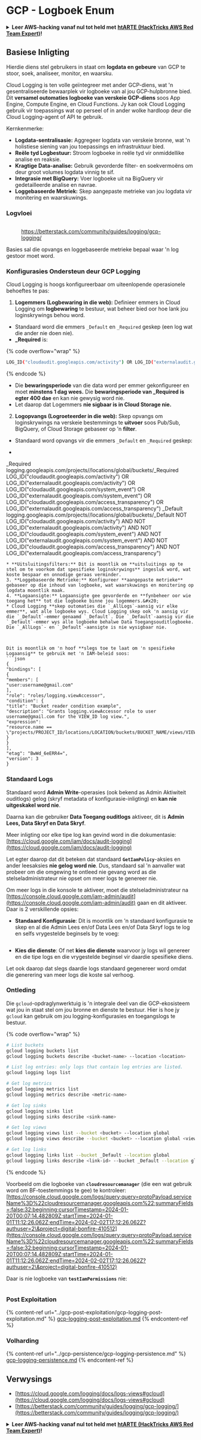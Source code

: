 # GCP - Logboek Enum

<details>

<summary><strong>Leer AWS-hacking vanaf nul tot held met</strong> <a href="https://training.hacktricks.xyz/courses/arte"><strong>htARTE (HackTricks AWS Red Team Expert)</strong></a><strong>!</strong></summary>

Ander maniere om HackTricks te ondersteun:

* As jy wil sien dat jou **maatskappy geadverteer word in HackTricks** of **HackTricks aflaai in PDF-formaat** Kontroleer die [**INSKRYWINGSPLANNE**](https://github.com/sponsors/carlospolop)!
* Kry die [**amptelike PEASS & HackTricks swag**](https://peass.creator-spring.com)
* Ontdek [**Die PEASS-familie**](https://opensea.io/collection/the-peass-family), ons versameling eksklusiewe [**NFT's**](https://opensea.io/collection/the-peass-family)
* **Sluit aan by die** 💬 [**Discord-groep**](https://discord.gg/hRep4RUj7f) of die [**telegram-groep**](https://t.me/peass) of **volg** my op **Twitter** 🐦 [**@carlospolopm**](https://twitter.com/carlospolopm)**.**
* **Deel jou haktruuks deur PR's in te dien by die** [**HackTricks**](https://github.com/carlospolop/hacktricks) en [**HackTricks Cloud**](https://github.com/carlospolop/hacktricks-cloud) github-opslag.

</details>

## Basiese Inligting

Hierdie diens stel gebruikers in staat om **logdata en gebeure** van GCP te stoor, soek, analiseer, monitor, en waarsku.

Cloud Logging is ten volle geïntegreer met ander GCP-diens, wat 'n gesentraliseerde bewaarplek vir logboeke van al jou GCP-hulpbronne bied. Dit **versamel outomaties logboeke van verskeie GCP-diens** soos App Engine, Compute Engine, en Cloud Functions. Jy kan ook Cloud Logging gebruik vir toepassings wat op perseel of in ander wolke hardloop deur die Cloud Logging-agent of API te gebruik.

Kernkenmerke:

* **Logdata-sentralisasie:** Aggregeer logdata van verskeie bronne, wat 'n holistiese siening van jou toepassings en infrastruktuur bied.
* **Reële tyd Logbestuur:** Stroom logboeke in reële tyd vir onmiddellike analise en reaksie.
* **Kragtige Data-analise:** Gebruik gevorderde filter- en soekvermoëns om deur groot volumes logdata vinnig te sif.
* **Integrasie met BigQuery:** Voer logboeke uit na BigQuery vir gedetailleerde analise en navrae.
* **Loggebaseerde Metriek:** Skep aangepaste metrieke van jou logdata vir monitering en waarskuwings.

### Logvloei

<figure><img src="../../../.gitbook/assets/image (1).png" alt=""><figcaption><p><a href="https://betterstack.com/community/guides/logging/gcp-logging/">https://betterstack.com/community/guides/logging/gcp-logging/</a></p></figcaption></figure>

Basies sal die opvangs en loggebaseerde metrieke bepaal waar 'n log gestoor moet word.

### Konfigurasies Ondersteun deur GCP Logging

Cloud Logging is hoogs konfigureerbaar om uiteenlopende operasionele behoeftes te pas:

1. **Logemmers (Logbewaring in die web):** Definieer emmers in Cloud Logging om **logbewaring** te bestuur, wat beheer bied oor hoe lank jou loginskrywings behou word.
* Standaard word die emmers `_Default` en `_Required` geskep (een log wat die ander nie doen nie).
*   **\_Required** is:

{% code overflow="wrap" %}
```bash
LOG_ID("cloudaudit.googleapis.com/activity") OR LOG_ID("externalaudit.googleapis.com/activity") OR LOG_ID("cloudaudit.googleapis.com/system_event") OR LOG_ID("externalaudit.googleapis.com/system_event") OR LOG_ID("cloudaudit.googleapis.com/access_transparency") OR LOG_ID("externalaudit.googleapis.com/access_transparency")
```
{% endcode %}
* Die **bewaringsperiode** van die data word per emmer gekonfigureer en moet **minstens 1 dag wees.** Die **bewaringsperiode van \_Required is egter 400 dae** en kan nie gewysig word nie.
* Let daarop dat Logemmers **nie sigbaar is in Cloud Storage nie.**
2. **Logopvangs (Logroeteerder in die web):** Skep opvangs om loginskrywings na verskeie bestemmings te **uitvoer** soos Pub/Sub, BigQuery, of Cloud Storage gebaseer op 'n **filter**.
* Standaard word opvangs vir die emmers `_Default` en `_Required` geskep:
* ```bash
_Required  logging.googleapis.com/projects/<proj-naam>/locations/global/buckets/_Required  LOG_ID("cloudaudit.googleapis.com/activity") OR LOG_ID("externalaudit.googleapis.com/activity") OR LOG_ID("cloudaudit.googleapis.com/system_event") OR LOG_ID("externalaudit.googleapis.com/system_event") OR LOG_ID("cloudaudit.googleapis.com/access_transparency") OR LOG_ID("externalaudit.googleapis.com/access_transparency")
_Default   logging.googleapis.com/projects/<proj-naam>/locations/global/buckets/_Default   NOT LOG_ID("cloudaudit.googleapis.com/activity") AND NOT LOG_ID("externalaudit.googleapis.com/activity") AND NOT LOG_ID("cloudaudit.googleapis.com/system_event") AND NOT LOG_ID("externalaudit.googleapis.com/system_event") AND NOT LOG_ID("cloudaudit.googleapis.com/access_transparency") AND NOT LOG_ID("externalaudit.googleapis.com/access_transparency")
```
* **Uitsluitingsfilters:** Dit is moontlik om **uitsluitings op te stel om te voorkom dat spesifieke loginskrywings** ingesluk word, wat koste bespaar en onnodige geraas verminder.
3. **Loggebaseerde Metrieke:** Konfigureer **aangepaste metrieke** gebaseer op die inhoud van logboeke, wat waarskuwings en monitering op logdata moontlik maak.
4. **Logaansigte:** Logaansigte gee gevorderde en **fynbeheer oor wie toegang het** tot die logboeke binne jou logemmers.&#x20;
* Cloud Logging **skep outomaties die `_AllLogs`-aansig vir elke emmer**, wat alle logboeke wys. Cloud Logging skep ook 'n aansig vir die `_Default`-emmer genaamd `_Default`. Die `_Default`-aansig vir die `_Default`-emmer wys alle logboeke behalwe Data Toegangsouditlogboeke. Die `_AllLogs`- en `_Default`-aansigte is nie wysigbaar nie.



Dit is moontlik om 'n hoof **slegs toe te laat om 'n spesifieke Logaansig** te gebruik met 'n IAM-beleid soos:
```json
{
"bindings": [
{
"members": [
"user:username@gmail.com"
],
"role": "roles/logging.viewAccessor",
"condition": {
"title": "Bucket reader condition example",
"description": "Grants logging.viewAccessor role to user username@gmail.com for the VIEW_ID log view.",
"expression":
"resource.name == \"projects/PROJECT_ID/locations/LOCATION/buckets/BUCKET_NAME/views/VIEW_ID\""
}
}
],
"etag": "BwWd_6eERR4=",
"version": 3
}
```
### Standaard Logs

Standaard word **Admin Write**-operasies (ook bekend as Admin Aktiwiteit ouditlogs) gelog (skryf metadata of konfigurasie-inligting) en **kan nie uitgeskakel word nie**.

Daarna kan die gebruiker **Data Toegang ouditlogs** aktiveer, dit is **Admin Lees, Data Skryf en Data Skryf**.

Meer inligting oor elke tipe log kan gevind word in die dokumentasie: [https://cloud.google.com/iam/docs/audit-logging](https://cloud.google.com/iam/docs/audit-logging)

Let egter daarop dat dit beteken dat standaard **`GetIamPolicy`**-aksies en ander leesaksies **nie gelog word nie**. Dus, standaard sal 'n aanvaller wat probeer om die omgewing te ontleed nie gevang word as die stelseladministrateur nie opset om meer logs te genereer nie.

Om meer logs in die konsole te aktiveer, moet die stelseladministrateur na [https://console.cloud.google.com/iam-admin/audit](https://console.cloud.google.com/iam-admin/audit) gaan en dit aktiveer. Daar is 2 verskillende opsies:

* **Standaard Konfigurasie**: Dit is moontlik om 'n standaard konfigurasie te skep en al die Admin Lees en/of Data Lees en/of Data Skryf logs te log en selfs vrygestelde beginsels by te voeg:

<figure><img src="../../../.gitbook/assets/image (149).png" alt=""><figcaption></figcaption></figure>

* **Kies die dienste**: Of net **kies die dienste** waarvoor jy logs wil genereer en die tipe logs en die vrygestelde beginsel vir daardie spesifieke diens.

Let ook daarop dat slegs daardie logs standaard gegenereer word omdat die generering van meer logs die koste sal verhoog.

### Ontleding

Die `gcloud`-opdraglynwerktuig is 'n integrale deel van die GCP-ekosisteem wat jou in staat stel om jou bronne en dienste te bestuur. Hier is hoe jy `gcloud` kan gebruik om jou logging-konfigurasies en toegangslogs te bestuur.

{% code overflow="wrap" %}
```bash
# List buckets
gcloud logging buckets list
gcloud logging buckets describe <bucket-name> --location <location>

# List log entries: only logs that contain log entries are listed.
gcloud logging logs list

# Get log metrics
gcloud logging metrics list
gcloud logging metrics describe <metric-name>

# Get log sinks
gcloud logging sinks list
gcloud logging sinks describe <sink-name>

# Get log views
gcloud logging views list --bucket <bucket> --location global
gcloud logging views describe --bucket <bucket> --location global <view-id> # view-id is usually the same as the bucket name

# Get log links
gcloud logging links list --bucket _Default --location global
gcloud logging links describe <link-id> --bucket _Default --location global
```
{% endcode %}

Voorbeeld om die logboeke van **`cloudresourcemanager`** (die een wat gebruik word om BF-toestemmings te gee) te kontroleer: [https://console.cloud.google.com/logs/query;query=protoPayload.serviceName%3D%22cloudresourcemanager.googleapis.com%22;summaryFields=:false:32:beginning;cursorTimestamp=2024-01-20T00:07:14.482809Z;startTime=2024-01-01T11:12:26.062Z;endTime=2024-02-02T17:12:26.062Z?authuser=2\&project=digital-bonfire-410512](https://console.cloud.google.com/logs/query;query=protoPayload.serviceName%3D%22cloudresourcemanager.googleapis.com%22;summaryFields=:false:32:beginning;cursorTimestamp=2024-01-20T00:07:14.482809Z;startTime=2024-01-01T11:12:26.062Z;endTime=2024-02-02T17:12:26.062Z?authuser=2\&project=digital-bonfire-410512)

Daar is nie logboeke van **`testIamPermissions`** nie:

<figure><img src="../../../.gitbook/assets/image.png" alt=""><figcaption></figcaption></figure>

### Post Exploitation

{% content-ref url="../gcp-post-exploitation/gcp-logging-post-exploitation.md" %}
[gcp-logging-post-exploitation.md](../gcp-post-exploitation/gcp-logging-post-exploitation.md)
{% endcontent-ref %}

### Volharding

{% content-ref url="../gcp-persistence/gcp-logging-persistence.md" %}
[gcp-logging-persistence.md](../gcp-persistence/gcp-logging-persistence.md)
{% endcontent-ref %}

## Verwysings

* [https://cloud.google.com/logging/docs/logs-views#gcloud](https://cloud.google.com/logging/docs/logs-views#gcloud)
* [https://betterstack.com/community/guides/logging/gcp-logging/](https://betterstack.com/community/guides/logging/gcp-logging/)

<details>

<summary><strong>Leer AWS-hacking vanaf nul tot held met</strong> <a href="https://training.hacktricks.xyz/courses/arte"><strong>htARTE (HackTricks AWS Red Team Expert)</strong></a><strong>!</strong></summary>

Ander maniere om HackTricks te ondersteun:

* As jy wil sien dat jou **maatskappy geadverteer word in HackTricks** of **HackTricks aflaai in PDF-formaat** Kyk na die [**INSKRYWINGSPLANNE**](https://github.com/sponsors/carlospolop)!
* Kry die [**amptelike PEASS & HackTricks swag**](https://peass.creator-spring.com)
* Ontdek [**Die PEASS-familie**](https://opensea.io/collection/the-peass-family), ons versameling eksklusiewe [**NFT's**](https://opensea.io/collection/the-peass-family)
* **Sluit aan by die** 💬 [**Discord-groep**](https://discord.gg/hRep4RUj7f) of die [**telegram-groep**](https://t.me/peass) of **volg** my op **Twitter** 🐦 [**@carlospolopm**](https://twitter.com/carlospolopm)**.**
* **Deel jou haktruuks deur PR's in te dien by die** [**HackTricks**](https://github.com/carlospolop/hacktricks) en [**HackTricks Cloud**](https://github.com/carlospolop/hacktricks-cloud) github-opslag.

</details>
